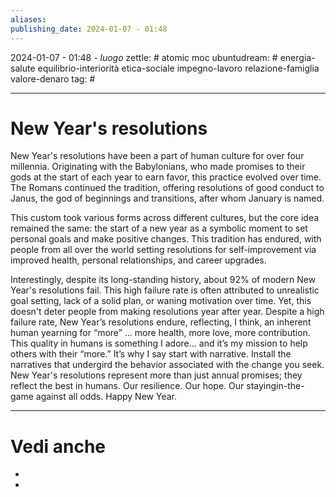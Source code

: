 ```yaml
---
aliases: 
publishing_date: 2024-01-07 - 01:48
---
```

2024-01-07 - 01:48 - *luogo*
zettle: # atomic moc
ubuntudream: # energia-salute equilibrio-interiorità etica-sociale impegno-lavoro relazione-famiglia valore-denaro 
tag: #

---
# New Year's resolutions

New Year's resolutions have been a part of human culture for over four millennia. Originating with the Babylonians, who made promises to their gods at the start of each year to earn favor, this practice evolved over time. The Romans continued the tradition, offering resolutions of good conduct to Janus, the god of beginnings and transitions, after whom January is named.

This custom took various forms across different cultures, but the core idea remained the same: the start of a new year as a symbolic moment to set personal goals and make positive changes. This tradition has endured, with people from all over the world setting resolutions for self-improvement via improved health, personal relationships, and career upgrades.

Interestingly, despite its long-standing history, about 92% of modern New Year's resolutions fail. This high failure rate is often attributed to unrealistic goal setting, lack of a solid plan, or waning motivation over time. Yet, this doesn't deter people from making resolutions year after year. Despite a high failure rate, New Year’s resolutions endure, reflecting, I think, an inherent human yearning for “more” … more health, more love, more contribution. This quality in humans is something I adore… and it’s my mission to help others with their “more.” It’s why I say start with narrative. Install the narratives that undergird the behavior associated with the change you seek. New Year's resolutions represent more than just annual promises; they reflect the best in humans. Our resilience. Our hope. Our stayingin-the-game against all odds. Happy New Year.



---
# Vedi anche
- 
- 